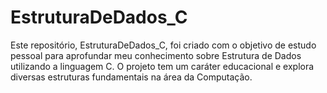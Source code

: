 # EstruturaDeDados_C
Este repositório, EstruturaDeDados_C, foi criado com o objetivo de estudo pessoal para aprofundar meu conhecimento sobre Estrutura de Dados utilizando a linguagem C. O projeto tem um caráter educacional e explora diversas estruturas fundamentais na área da Computação.

